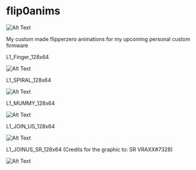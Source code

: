 # flip0anims

![Alt Text](https://i.imgur.com/WrE9iz8.png)

My custom made flipperzero animations for my upcoming personal custom firmware 



L1_Finger_128x64

![Alt Text](https://i.imgur.com/Irz3OXY.png)

L1_SPIRAL_128x64

![Alt Text](https://i.imgur.com/MC4VW2V.png)

L1_MUMMY_128x64

![Alt Text](https://i.imgur.com/IPZnrrb.png)

L1_JOIN_US_128x64

![Alt Text](https://i.imgur.com/zRhKas5.png)

L1_JOINUS_SR_128x64 (Credits for the graphic to: SR VRAXX#7328)

![Alt Text](https://i.imgur.com/ImjCgvi.png)

